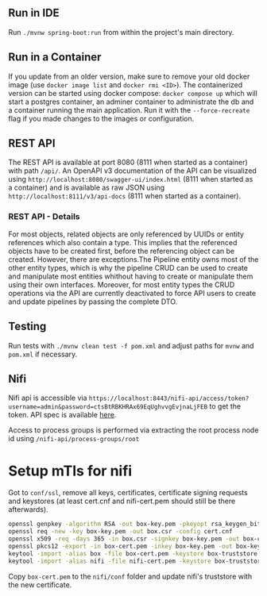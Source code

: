 ## Run in IDE
Run `./mvnw spring-boot:run` from within the project's main directory.

## Run in a Container
If you update from an older version, make sure to remove your old docker image (use `docker image list` and `docker rmi <ID>`).
The containerized version can be started using docker compose: `docker compose up` which will start a postgres container, an adminer container to administrate the db and a container running the main application. Run it with the `--force-recreate` flag if you made changes to the images or configuration. 

## REST API
The REST API is available at port 8080 (8111 when started as a container) with path `/api/`.
An OpenAPI v3 documentation of the API can be visualized using `http://localhost:8080/swagger-ui/index.html` (8111 when started as a container) and is available as raw JSON using `http://localhost:8111/v3/api-docs` (8111 when started as a container).

### REST API - Details
For most objects, related objects are only referenced by UUIDs or entity references which also contain a type. This implies that the referenced objects have to be created first, before the referencing object can be created.
However, there are exceptions.The Pipeline entity owns most of the other entity types, which is why the pipeline CRUD can be used to create and manipulate most entities whithout having to create or manipulate them using their own interfaces. Moreover, for most entity types the CRUD operations via the API are currently deactivated to force API users to create and update pipelines by passing the complete DTO.

## Testing
Run tests with `./mvnw clean test -f pom.xml` and adjust paths for `mvnw` and `pom.xml` if necessary.

## Nifi
Nifi api is accessible via `https://localhost:8443/nifi-api/access/token?username=admin&password=ctsBtRBKHRAx69EqUghvvgEvjnaLjFEB` to get the token. API spec is available [here](https://nifi.apache.org/docs/nifi-docs/rest-api/index.html).

Access to process groups is performed via extracting the root process node id using `/nifi-api/process-groups/root`


# Setup mTls for nifi
Got to `conf/ssl`, remove all keys, certificates, certificate signing requests and keystores (at least cert.cnf and nifi-cert.pem should still be there afterwards).
```bash
openssl genpkey -algorithm RSA -out box-key.pem -pkeyopt rsa_keygen_bits:4096
openssl req -new -key box-key.pem -out box.csr -config cert.cnf
openssl x509 -req -days 365 -in box.csr -signkey box-key.pem -out box-cert.pem -extensions v3_req -extfile cert.cnf
openssl pkcs12 -export -in box-cert.pem -inkey box-key.pem -out box-keystore.p12 -name box -password pass:password
keytool -import -alias box -file box-cert.pem -keystore box-truststore.p12 -storepass truststore-password -storetype PKCS12
keytool -import -alias nifi -file nifi-cert.pem -keystore box-truststore.p12 -storepass truststore-password -storetype PKCS12
```

Copy `box-cert.pem` to the `nifi/conf` folder and update nifi's truststore with the new certificate.